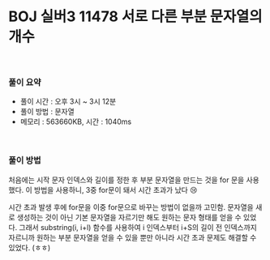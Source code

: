 # BOJ 실버3 11478 서로 다른 부분 문자열의 개수

<br>

### 풀이 요약

- 풀이 시간 : 오후 3시 ~ 3시 12분
- 풀이 방법 : 문자열
- 메모리 : 563660KB, 시간 : 1040ms

<br>

### 풀이 방법

처음에는 시작 문자 인덱스와 길이를 정한 후 부분 문자열을 만드는 것을 for 문을 사용했다. 이 방법을 사용하니, 3중 for문이 돼서 시간 초과가 났다 😢 

시간 초과 발생 후에 for문을 이중 for문으로 바꾸는 방법이 없을까 고민함. 문자열을 새로 생성하는 것이 아닌 기본 문자열을 자르기만 해도 원하는 문자 형태를 얻을 수 있었다. 그래서 substring(i, i+l) 함수를 사용하여 i 인덱스부터 i+S의 길이 전 인덱스까지 자르니까 원하는 부분 문자열을 얻을 수 있을 뿐만 아니라 시간 초과 문제도 해결할 수 있었다. (ㅎㅎ)
